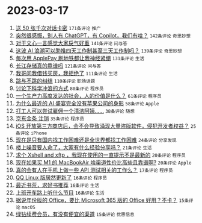 # 2023-03-17

1. [送 50 张千次对话卡密](https://www.v2ex.com/t/924713) `171条评论` `推广`
1. [突然很感慨，别人有 ChatGPT，有 Copilot，我们有啥？](https://www.v2ex.com/t/924746) `142条评论` `奇思妙想`
1. [对于文心一言感觉大家戾气好重](https://www.v2ex.com/t/924741) `141条评论` `问与答`
1. [这波 AI 浪潮可以助推四天工作制甚至三天工作制吗？](https://www.v2ex.com/t/924810) `139条评论` `奇思妙想`
1. [每次用 ApplePay 刷地铁都让我神经紧绷](https://www.v2ex.com/t/924739) `131条评论` `生活`
1. [长江存储真的靠谱吗](https://www.v2ex.com/t/924773) `121条评论` `问与答`
1. [我哥问我借钱买房，我拒绝了](https://www.v2ex.com/t/924735) `111条评论` `生活`
1. [跳与不跳的纠结](https://www.v2ex.com/t/924777) `110条评论` `职场话题`
1. [讨论下科学冲浪的方式](https://www.v2ex.com/t/924791) `80条评论` `程序员`
1. [一个生产力高度发达的社会，人的价值是什么？](https://www.v2ex.com/t/924892) `61条评论` `程序员`
1. [为什么最近的 AI 盛宴完全没有苹果公司的身影](https://www.v2ex.com/t/924794) `58条评论` `Apple`
1. [打工人可以尝试雇佣一个清洁阿姨……](https://www.v2ex.com/t/924884) `38条评论` `随想`
1. [京东金条 注销](https://www.v2ex.com/t/924830) `35条评论` `程序员`
1. [iOS 开放第三方商店后，会不会导致涌现大量盗版软件，侵犯开发者权益？](https://www.v2ex.com/t/924851) `25条评论` `iPhone`
1. [现在是只有国内找工作困难还是全世界都找工作困难](https://www.v2ex.com/t/924760) `24条评论` `分享发现`
1. [楼上噪音要人命了，大家有什么经验分享吗？](https://www.v2ex.com/t/924786) `21条评论` `生活`
1. [求个 Xshell and xftp ，我现在使用的一直提示不是最新的](https://www.v2ex.com/t/924761) `20条评论` `程序员`
1. [现在如果买 M1 的 MacBookAir 啥渠道性价比高些且靠谱啊?](https://www.v2ex.com/t/924733) `20条评论` `Apple`
1. [真的会有人在手机上做一些 API 测试相关的工作么？](https://www.v2ex.com/t/924782) `17条评论` `程序员`
1. [QQ Linux 版居然更新了](https://www.v2ex.com/t/924923) `16条评论` `程序员`
1. [最近书荒，求好书推荐](https://www.v2ex.com/t/924911) `16条评论` `生活`
1. [上班开车路上听什么节目](https://www.v2ex.com/t/924756) `16条评论` `生活`
1. [据说年份版的 Office，要比 Microsoft 365 版的 Office 好用？不卡？](https://www.v2ex.com/t/924864) `15条评论` `macOS`
1. [绿钻续费会员，有没有便宜的渠道](https://www.v2ex.com/t/924795) `15条评论` `优惠信息`
